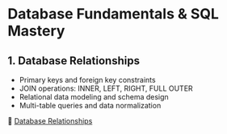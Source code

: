 # Database Fundamentals & SQL Mastery

## 1. Database Relationships

-   Primary keys and foreign key constraints
-   JOIN operations: INNER, LEFT, RIGHT, FULL OUTER
-   Relational data modeling and schema design
-   Multi-table queries and data normalization

📖 [Database Relationships](01-database-relationships.md)
